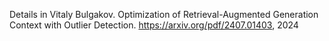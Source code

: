 Details in 
Vitaly Bulgakov. Optimization of Retrieval-Augmented Generation
Context with Outlier Detection. https://arxiv.org/pdf/2407.01403, 2024